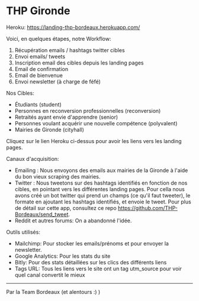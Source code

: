# THP Gironde

Heroku: https://landing-thp-bordeaux.herokuapp.com/

Voici, en quelques étapes, notre Workflow:

1. Récupération emails / hashtags twitter cibles
2. Envoi emails/ tweets
3. Inscription email des cibles depuis les landing pages
4. Email de confirmation
5. Email de bienvenue
6. Envoi newsletter (à charge de féfé)

Nos Cibles:

* Étudiants (student)
* Personnes en reconversion professionnelles (reconversion)
* Retraités ayant envie d'apprendre (senior)
* Personnes voulant acquérir une nouvelle compétence (polyvalent)
* Mairies de Gironde (cityhall)

Cliquez sur le lien Heroku ci-dessus pour avoir les liens vers les landing pages.

Canaux d'acquisition:

* Emailing : Nous envoyons des emails aux mairies de la Gironde à l'aide du bon vieux scraping des mairies.
* Twitter : Nous tweetons sur des hashtags identifiés en fonction de nos cibles, en pointant vers les différentes landing pages. Pour cella nous avons créé un bot twitter qui prend un champs (ce qu'il faut tweeter), le formate en ajoutant les hashtags identifiés, et envoie le tweet.
Pour plus de détail sur cette app, consultez ce repo https://github.com/THP-Bordeaux/send_tweet.
* Reddit et autres forums: On a abandonné l'idée.

Outils utilisés:

* Mailchimp: Pour stocker les emails/prénoms et pour envoyer la newsletter.
* Google Analytics: Pour les stats du site
* Bitly: Pour des stats détaillées sur les clics des différents liens
* Tags URL: Tous les liens vers le site ont un tag utm_source pour voir quel canal convertit le mieux

---

Par la Team Bordeaux (et alentours :) )

